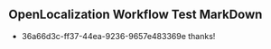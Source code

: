 ## OpenLocalization Workflow Test MarkDown
* 36a66d3c-ff37-44ea-9236-9657e483369e thanks!

<!--HONumber=Jul16_HO3-->



